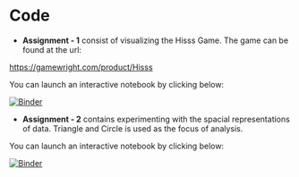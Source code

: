 # Code

* **Assignment - 1** consist of visualizing the Hisss Game. The game can be found at the url: 

https://gamewright.com/product/Hisss

You can launch an interactive notebook by clicking below:

[![Binder](https://mybinder.org/badge_logo.svg)](https://mybinder.org/v2/gh/hrgupta/Advanced-Data-Visualization/master?filepath=Code%2FAssignment_1%20-%20Hisss%20Game%20Visualization.ipynb)

* **Assignment - 2** contains experimenting with the spacial representations of data. Triangle and Circle is used as the focus of analysis.

You can launch an interactive notebook by clicking below:

[![Binder](https://mybinder.org/badge_logo.svg)](https://mybinder.org/v2/gh/hrgupta/Advanced-Data-Visualization/master?filepath=Code%2FAssignment_2%20-%20Spatial%20Representation%20Comparison.ipynb)
